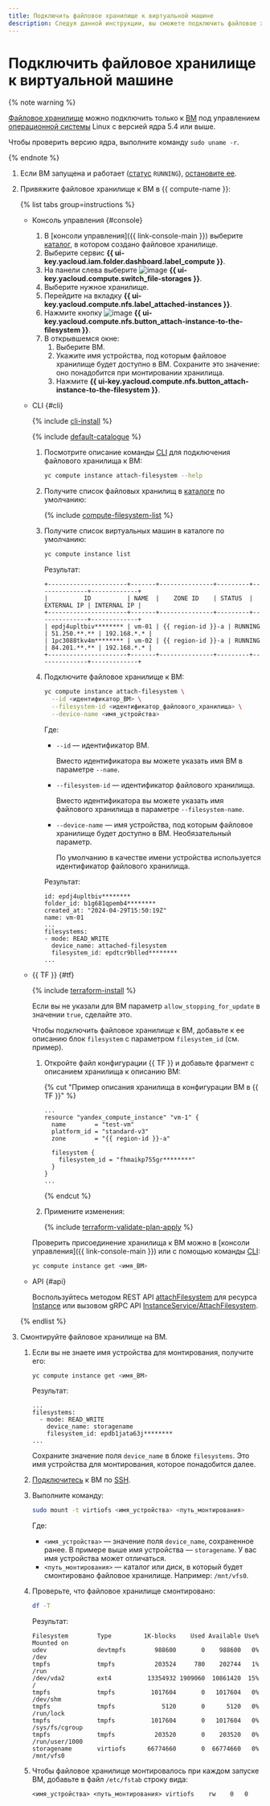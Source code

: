 ```yaml
---
title: Подключить файловое хранилище к виртуальной машине
description: Следуя данной инструкции, вы сможете подключить файловое хранилище к виртуальной машине.
---
```


# Подключить файловое хранилище к виртуальной машине

{% note warning %}

[Файловое хранилище](../../concepts/filesystem.md) можно подключить только к [ВМ](../../concepts/vm.md) под управлением [операционной системы](../../concepts/filesystem.md#os) Linux с версией ядра 5.4 или выше.

Чтобы проверить версию ядра, выполните команду `sudo uname -r`.

{% endnote %}

1. Если ВМ запущена и работает ([статус](../../concepts/vm-statuses.md) `RUNNING`), [остановите ее](../vm-control/vm-stop-and-start.md#stop).
1. Привяжите файловое хранилище к ВМ в {{ compute-name }}:

   {% list tabs group=instructions %}

   - Консоль управления {#console}

     1. В [консоли управления]({{ link-console-main }}) выберите [каталог](../../../resource-manager/concepts/resources-hierarchy.md#folder), в котором создано файловое хранилище.
     1. Выберите сервис **{{ ui-key.yacloud.iam.folder.dashboard.label_compute }}**.
     1. На панели слева выберите ![image](../../../_assets/console-icons/nodes-right.svg) **{{ ui-key.yacloud.compute.switch_file-storages }}**.
     1. Выберите нужное хранилище.
     1. Перейдите на вкладку **{{ ui-key.yacloud.compute.nfs.label_attached-instances }}**.
     1. Нажмите кнопку ![image](../../../_assets/console-icons/plus.svg) **{{ ui-key.yacloud.compute.nfs.button_attach-instance-to-the-filesystem }}**.
     1. В открывшемся окне:
        1. Выберите ВМ.
        1. Укажите имя устройства, под которым файловое хранилище будет доступно в ВМ. Сохраните это значение: оно понадобится при монтировании хранилища.
        1. Нажмите **{{ ui-key.yacloud.compute.nfs.button_attach-instance-to-the-filesystem }}**.

   - CLI {#cli}

     {% include [cli-install](../../../_includes/cli-install.md) %}

     {% include [default-catalogue](../../../_includes/default-catalogue.md) %}

     1. Посмотрите описание команды [CLI](../../../cli/) для подключения файлового хранилища к ВМ:

        ```bash
        yc compute instance attach-filesystem --help
        ```

     1. Получите список файловых хранилищ в [каталоге](../../../resource-manager/concepts/resources-hierarchy.md#folder) по умолчанию:

        {% include [compute-filesystem-list](../../_includes_service/compute-filesystem-list.md) %}

     1. Получите список виртуальных машин в каталоге по умолчанию:

        ```bash
        yc compute instance list
        ```

        Результат:

        ```text
        +----------------------+-------+---------------+---------+--------------+-------------+
        |          ID          | NAME  |    ZONE ID    | STATUS  |  EXTERNAL IP | INTERNAL IP |
        +----------------------+-------+---------------+---------+--------------+-------------+
        | epdj4upltbiv******** | vm-01 | {{ region-id }}-a | RUNNING | 51.250.**.** | 192.168.*.* |
        | 1pc3088tkv4m******** | vm-02 | {{ region-id }}-a | RUNNING | 84.201.**.** | 192.168.*.* |
        +----------------------+-------+---------------+---------+--------------+-------------+
        ```

     1. Подключите файловое хранилище к ВМ:

        ```bash
        yc compute instance attach-filesystem \
          --id <идентификатор_ВМ> \
          --filesystem-id <идентификатор_файлового_хранилища> \
          --device-name <имя_устройства>
        ```

        Где:
        * `--id` — идентификатор ВМ.

          Вместо идентификатора вы можете указать имя ВМ в параметре `--name`.

        * `--filesystem-id` — идентификатор файлового хранилища.

          Вместо идентификатора вы можете указать имя файлового хранилища в параметре `--filesystem-name`.

        * `--device-name` — имя устройства, под которым файловое хранилище будет доступно в ВМ. Необязательный параметр.

          По умолчанию в качестве имени устройства используется идентификатор файлового хранилища.

        Результат:

        ```text
        id: epdj4upltbiv********
        folder_id: b1g681qpemb4********
        created_at: "2024-04-29T15:50:19Z"
        name: vm-01
        ...
        filesystems:
        - mode: READ_WRITE
          device_name: attached-filesystem
          filesystem_id: epdtcr9blled********
        ...
        ```

   - {{ TF }} {#tf}

     {% include [terraform-install](../../../_includes/terraform-install.md) %}

     Если вы не указали для ВМ параметр `allow_stopping_for_update` в значении `true`, сделайте это.

     Чтобы подключить файловое хранилище к ВМ, добавьте к ее описанию блок `filesystem` с параметром `filesystem_id` (см. пример).
     1. Откройте файл конфигурации {{ TF }} и добавьте фрагмент с описанием хранилища к описанию ВМ:

        {% cut "Пример описания хранилища в конфигурации ВМ в {{ TF }}" %}

        ```hcl
        ...
        resource "yandex_compute_instance" "vm-1" {
          name        = "test-vm"
          platform_id = "standard-v3"
          zone        = "{{ region-id }}-a"

          filesystem {
            filesystem_id = "fhmaikp755gr********"
          }
        }
        ...
        ```

        {% endcut %}

     1. Примените изменения:

        {% include [terraform-validate-plan-apply](../../../_tutorials/_tutorials_includes/terraform-validate-plan-apply.md) %}

     Проверить присоединение хранилища к ВМ можно в [консоли управления]({{ link-console-main }}) или с помощью команды [CLI](../../../cli/):

     ```bash
     yc compute instance get <имя_ВМ>
     ```

   - API {#api}

     Воспользуйтесь методом REST API [attachFilesystem](../../api-ref/Instance/attachFilesystem.md) для ресурса [Instance](../../api-ref/Instance/index.md) или вызовом gRPC API [InstanceService/AttachFilesystem](../../api-ref/grpc/instance_service.md#AttachFilesystem).

   {% endlist %}

1. Смонтируйте файловое хранилище на ВМ.
   1. Если вы не знаете имя устройства для монтирования, получите его:

      ```bash
      yc compute instance get <имя_ВМ>
      ```

      Результат:

      ```text
      ...
      filesystems:
        - mode: READ_WRITE
          device_name: storagename
          filesystem_id: epdb1jata63j********
      ...
      ```

      Сохраните значение поля `device_name` в блоке `filesystems`. Это имя устройства для монтирования, которое понадобится далее.
   1. [Подключитесь](../vm-connect/ssh.md) к ВМ по [SSH](../../../glossary/ssh-keygen.md).
   1. Выполните команду:

      ```bash
      sudo mount -t virtiofs <имя_устройства> <путь_монтирования>
      ```

      Где:
      * `<имя_устройства>` — значение поля `device_name`, сохраненное ранее. В примере выше имя устройства — `storagename`. У вас имя устройства может отличаться.
      * `<путь_монтирования>` — каталог или диск, в который будет смонтировано файловое хранилище. Например: `/mnt/vfs0`.
   1. Проверьте, что файловое хранилище смонтировано:

      ```bash
      df -T
      ```

      Результат:

      ```text
      Filesystem        Type         1K-blocks    Used Available Use% Mounted on
      udev              devtmpfs        988600       0    988600   0% /dev
      tmpfs             tmpfs           203524     780    202744   1% /run
      /dev/vda2         ext4          13354932 1909060  10861420  15% /
      tmpfs             tmpfs          1017604       0   1017604   0% /dev/shm
      tmpfs             tmpfs             5120       0      5120   0% /run/lock
      tmpfs             tmpfs          1017604       0   1017604   0% /sys/fs/cgroup
      tmpfs             tmpfs           203520       0    203520   0% /run/user/1000
      storagename       virtiofs      66774660       0  66774660   0% /mnt/vfs0
      ```

   1. Чтобы файловое хранилище монтировалось при каждом запуске ВМ, добавьте в файл `/etc/fstab` строку вида:

      ```text
      <имя_устройства> <путь_монтирования> virtiofs    rw    0   0
      ```